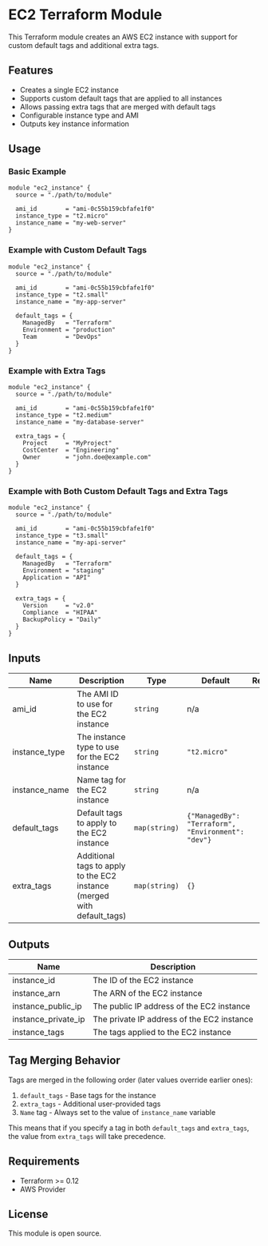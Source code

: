 # EC2 Terraform Module

This Terraform module creates an AWS EC2 instance with support for custom default tags and additional extra tags.

## Features

- Creates a single EC2 instance
- Supports custom default tags that are applied to all instances
- Allows passing extra tags that are merged with default tags
- Configurable instance type and AMI
- Outputs key instance information

## Usage

### Basic Example

```hcl
module "ec2_instance" {
  source = "./path/to/module"

  ami_id        = "ami-0c55b159cbfafe1f0"
  instance_type = "t2.micro"
  instance_name = "my-web-server"
}
```

### Example with Custom Default Tags

```hcl
module "ec2_instance" {
  source = "./path/to/module"

  ami_id        = "ami-0c55b159cbfafe1f0"
  instance_type = "t2.small"
  instance_name = "my-app-server"
  
  default_tags = {
    ManagedBy   = "Terraform"
    Environment = "production"
    Team        = "DevOps"
  }
}
```

### Example with Extra Tags

```hcl
module "ec2_instance" {
  source = "./path/to/module"

  ami_id        = "ami-0c55b159cbfafe1f0"
  instance_type = "t2.medium"
  instance_name = "my-database-server"
  
  extra_tags = {
    Project     = "MyProject"
    CostCenter  = "Engineering"
    Owner       = "john.doe@example.com"
  }
}
```

### Example with Both Custom Default Tags and Extra Tags

```hcl
module "ec2_instance" {
  source = "./path/to/module"

  ami_id        = "ami-0c55b159cbfafe1f0"
  instance_type = "t3.small"
  instance_name = "my-api-server"
  
  default_tags = {
    ManagedBy   = "Terraform"
    Environment = "staging"
    Application = "API"
  }
  
  extra_tags = {
    Version     = "v2.0"
    Compliance  = "HIPAA"
    BackupPolicy = "Daily"
  }
}
```

## Inputs

| Name | Description | Type | Default | Required |
|------|-------------|------|---------|:--------:|
| ami_id | The AMI ID to use for the EC2 instance | `string` | n/a | yes |
| instance_type | The instance type to use for the EC2 instance | `string` | `"t2.micro"` | no |
| instance_name | Name tag for the EC2 instance | `string` | n/a | yes |
| default_tags | Default tags to apply to the EC2 instance | `map(string)` | `{"ManagedBy": "Terraform", "Environment": "dev"}` | no |
| extra_tags | Additional tags to apply to the EC2 instance (merged with default_tags) | `map(string)` | `{}` | no |

## Outputs

| Name | Description |
|------|-------------|
| instance_id | The ID of the EC2 instance |
| instance_arn | The ARN of the EC2 instance |
| instance_public_ip | The public IP address of the EC2 instance |
| instance_private_ip | The private IP address of the EC2 instance |
| instance_tags | The tags applied to the EC2 instance |

## Tag Merging Behavior

Tags are merged in the following order (later values override earlier ones):
1. `default_tags` - Base tags for the instance
2. `extra_tags` - Additional user-provided tags
3. `Name` tag - Always set to the value of `instance_name` variable

This means that if you specify a tag in both `default_tags` and `extra_tags`, the value from `extra_tags` will take precedence.

## Requirements

- Terraform >= 0.12
- AWS Provider

## License

This module is open source.